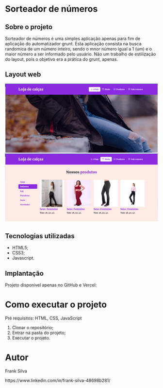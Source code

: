 <h1>Sorteador de números</h1>
<h2>Sobre o projeto</h2>
Sorteador de números é uma simples aplicação apenas para fim de aplicação do automatizador grunt.
Esta aplicação consista na busca randomica de um número inteiro, sendo o mnor número igual a 1 (um) e o maior número a ser informado pelo usuário.
Não um trabalho de estilização do layout, pois o objetivo era a prática do grunt, apenas. 
<h2>Layout web</h2>
<img src="https://github.com/frankfsilva/loja-de-calcas/blob/main/prints/web_1.png">
<img src="https://github.com/frankfsilva/loja-de-calcas/blob/main/prints/web_2.png">
<h2>Tecnologias utilizadas</h2>
<ul>
  <li>HTML5;</li>
  <li>CSS3;</li>
  <li>Javascript.</li>
</ul>
<h2>Implantação</h2>
Projeto disponível apenas no GitHub e Vercel:


<h1>Como executar o projeto</h1>
Pré requisitos: HTML, CSS, JavaScript
<ol>
  <li>Clonar o repositório;</li>
  <li>Entrar na pasta do projeto;</li>
  <li>Executar o projeto.</li>
</ol>

<h1>Autor</h1>
<p>Frank Silva</p>
https://www.linkedin.com/in/frank-silva-48698b281/
